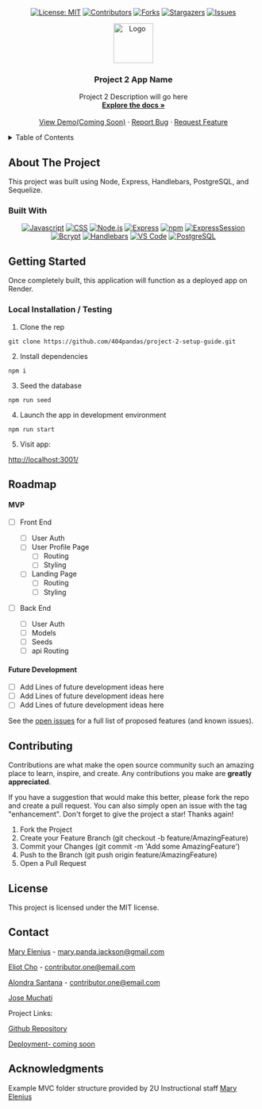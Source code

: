 <!-- For assistance using this README for your project, reach out to your instructinoal staff. -->

<!-- TODO: Highlight "404pandas" and shift+command+L (for mac) or cntrl+shift+L (for windows) to select all instances of the example Github Username and type your Username in its place -->
<!-- TODO: Highlight "project-2-setup-guide" and shift+command+L (for mac) or cntrl+shift+L (for windows) to select all instances of the example Github Repository name and type your repostitory name in its place -->

<div align="center">

  <!-- Add additional badges using the following format: -->
  <!-- ![Name](urlToShieldHere)(urlToGithubHere) -->

[![License: MIT](https://img.shields.io/badge/License-MIT-yellow.svg)](https://opensource.org/licenses/MIT)
[![Contributors](https://img.shields.io/github/contributors/404pandas/project-2-setup-guide.svg?style=plastic&logo=appveyor)](https://github.com/404pandas/project-2-setup-guide/graphs/contributors)
[![Forks](https://img.shields.io/github/forks/404pandas/project-2-setup-guide.svg?style=plastic&logo=appveyor)](https://github.com/404pandas/project-2-setup-guide/network/members)
[![Stargazers](https://img.shields.io/github/stars/404pandas/project-2-setup-guide.svg?style=plastic&logo=appveyor)](https://github.com/404pandas/project-2-setup-guide/stargazers)
[![Issues](https://img.shields.io/github/issues/404pandas/project-2-setup-guide.svg?style=plastic&logo=appveyor)](https://github.com/404pandas/project-2-setup-guide/issues)

</div>

<!-- PROJECT LOGO -->

<div align="center">
  <a href="https://github.com/404pandas/project-2-setup-guide">
  <!-- TODO: Correct this file path to a logo if you would like one; otherwise, delete this a href -->
    <img src="./public/images/" alt="Logo" width="80" height="80">
  </a>

<!-- TODO: Edit App name -->
  <h3 align="center">Project 2 App Name</h3>

  <p align="center">
  <!-- TODO: Edit App description -->
    Project 2 Description will go here    <br />
    <a href="https://github.com/404pandas/project-2-setup-guide"><strong>Explore the docs »</strong></a>
    <br />
    <br />
    <!-- TODO: Edit deployment link -->
    <a href="https://github.com/404pandas/project-2-setup-guide">View Demo(Coming Soon)</a>
    ·
    <a href="https://github.com/404pandas/project-2-setup-guide/issues">Report Bug</a>
    ·
    <a href="https://github.com/404pandas/project-2-setup-guide/issues">Request Feature</a>

  </p>
</div>

<!-- TABLE OF CONTENTS -->
<details>
  <summary>Table of Contents</summary>
  <ol>
    <li>
      <a href="#about-the-project">About The Project</a>
      <ul>
        <li><a href="#built-with">Built With</a></li>
      </ul>
    </li>
    <li>
      <a href="#getting-started">Getting Started</a>
      <ul>
        <li><a href="#installation">Installation</a></li>
      </ul>
    </li>
    <li><a href="#usage">Usage</a></li>
    <li><a href="#roadmap">Roadmap</a></li>
    <li><a href="#contributing">Contributing</a></li>
    <li><a href="#license">License</a></li>
    <li><a href="#contact">Contact</a></li>
    <li><a href="#acknowledgments">Acknowledgments</a></li>
  </ol>
</details>

<!-- ABOUT THE PROJECT -->

## About The Project

<!-- TODO: add your screenshots or demo videos here -->
<!-- Add screenshots using the following format: -->
<!-- ![Screenshot alt description](directPathOfScreenshots) -->
<!-- Add video demos using the following format: -->
<!-- ![Video alt description](directPathOfVideos) -->

This project was built using Node, Express, Handlebars, PostgreSQL, and Sequelize.

### Built With

<div align="center">

<!-- TODO      "bcrypt": "^5.0.0",
    "connect-session-sequelize": "^7.0.4",
    "dotenv": "^8.2.0",
    "express": "^4.17.1",
    "express-handlebars": "^5.2.0",
    "express-session": "^1.17.1",
    "pg": "^8.11.3",
    "sequelize": "^6.3.5"
  },
  "devDependencies": {
    "nodemon": "^3.0.3"-->

<!-- TODO: Add any additional badges as needed. For more info, visit: https://github.com/404pandas/empty-resources/blob/main/assets/images/shields.md -->

[![Javascript](https://img.shields.io/badge/Language-JavaScript-ff0000?style=plastic&logo=JavaScript&logoWidth=10)](https://javascript.info/)
[![CSS](https://img.shields.io/badge/Language-CSS-ff8000?style=plastic&logo=CSS3&logoWidth=10)](https://developer.mozilla.org/en-US/docs/Web/CSS)
[![Node.js](https://img.shields.io/badge/Framework-Node.js-ffff00?style=plastic&logo=Node.js&logoWidth=10)](https://nodejs.org/en/)
[![Express](https://img.shields.io/badge/Framework-Express-80ff00?style=plastic&logo=Express&logoWidth=10)](https://expressjs.com/)
[![npm](https://img.shields.io/badge/Tool-npm-00ff00?style=plastic&logo=npm&logoWidth=10)](https://www.npmjs.com/)
[![ExpressSession](https://img.shields.io/badge/Package-Express_Session-00ff80?style=plastic&logo=npm&logoWidth=10)](https://www.npmjs.com/package/express-session)
[![Bcrypt](https://img.shields.io/badge/Package-Bcrypt-00ffff?style=plastic&logo=npm&logoWidth=10)](https://www.npmjs.com/package/bcrypt)
[![Handlebars](https://img.shields.io/badge/Package-Handlebars-0080ff?style=plastic&logo=handlebarsdotjs&logoWidth=10)](https://handlebarsjs.com/)
[![VS Code](https://img.shields.io/badge/IDE-VSCode-0000ff?style=plastic&logo=VisualStudioCode&logoWidth=10)](https://code.visualstudio.com/docs)
[![PostgreSQL](https://img.shields.io/badge/Database-PostgreSQL-8000ff?style=plastic&logo=PostgreSQL&logoWidth=10)](https://www.postgresql.org/docs/)

</div>

<!-- GETTING STARTED -->

## Getting Started

Once completely built, this application will function as a deployed app on Render.

### Local Installation / Testing

1. Clone the rep

```
git clone https://github.com/404pandas/project-2-setup-guide.git
```

2. Install dependencies

```
npm i
```

3. Seed the database

```
npm run seed
```

4. Launch the app in development environment

```
npm run start
```

5. Visit app:

[http://localhost:3001/](http://localhost:3001/)

<!-- ROADMAP -->

## Roadmap

<!-- TODO: Plan out rough roadmap here -->

#### MVP

<!-- This is a nested check-box that displays a nice checked or unchecked list on your Github repo to show your visitor's a quick road map! -->

- [ ] Front End

  - [ ] User Auth
  - [ ] User Profile Page
    - [ ] Routing
    - [ ] Styling
  - [ ] Landing Page
    - [ ] Routing
    - [ ] Styling

- [ ] Back End
  - [ ] User Auth
  - [ ] Models
  - [ ] Seeds
  - [ ] api Routing

#### Future Development

- [ ] Add Lines of future development ideas here
- [ ] Add Lines of future development ideas here
- [ ] Add Lines of future development ideas here

See the [open issues](https://github.com/404pandas/project-2-setup-guide/issues) for a full list of proposed features (and known issues).

<!-- CONTRIBUTING -->

## Contributing

Contributions are what make the open source community such an amazing place to learn, inspire, and create. Any contributions you make are **greatly appreciated**.

If you have a suggestion that would make this better, please fork the repo and create a pull request. You can also simply open an issue with the tag "enhancement".
Don't forget to give the project a star! Thanks again!

1. Fork the Project
2. Create your Feature Branch (git checkout -b feature/AmazingFeature)
3. Commit your Changes (git commit -m 'Add some AmazingFeature')
4. Push to the Branch (git push origin feature/AmazingFeature)
5. Open a Pull Request

<!-- LICENSE -->

## License

This project is licensed under the MIT license.

<!-- CONTACT -->

## Contact

<!-- TODO: Add your name, portfolio link, and email if you would like here -->

[Mary Elenius](https://maryelenius.com/) - mary.panda.jackson@gmail.com

[Eliot Cho](https://github.com/EliotCho) - contributor.one@email.com

[Alondra Santana](https://github.com/Alondra1752) - contributor.one@email.com

[Jose Muchati](https://github.com/Uwttn)

Project Links:

[Github Repository](https://github.com/EliotCho/job-matrix)

<!-- TODO: add your deployment link here -->

[Deployment- coming soon](https://google.com)

<!-- ACKNOWLEDGMENTS --> 

## Acknowledgments

<!-- TODO: Add any acknowledgements you would like here -->

Example MVC folder structure provided by 2U Instructional staff [Mary Elenius](https://maryelenius.com/)
